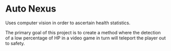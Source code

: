 # Auto Nexus
Uses computer vision in order to ascertain health statistics. 

The primary goal of this project is to create a method where the detection of a low percentage of HP in a video game in turn will teleport the player out to safety.

